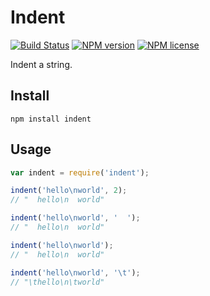 # Indent
[![Build Status](http://img.shields.io/travis/airportyh/indent.svg?style=flat-square)](https://travis-ci.org/airportyh/indent) [![NPM version](http://img.shields.io/npm/v/indent.svg?style=flat-square)](https://www.npmjs.org/package/indent) [![NPM license](http://img.shields.io/npm/l/indent.svg?style=flat-square)](https://www.npmjs.org/package/indent)

Indent a string.

## Install

```
npm install indent
```

## Usage

```js
var indent = require('indent');

indent('hello\nworld', 2);
// "  hello\n  world"

indent('hello\nworld', '  ');
// "  hello\n  world"

indent('hello\nworld');
// "  hello\n  world"

indent('hello\nworld', '\t');
// "\thello\n\tworld"
```
